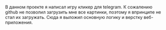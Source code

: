 В данном проекте я написал игру кликер для telegram.
К сожалению github не позволил загрузить мне все картинки, поэтому я впринципе не стал их загружать.
Сюда я выложил основную логику и верстку веб-приложения.
